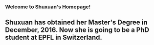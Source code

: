 ### Welcome to Shuxuan's Homepage!

## Shuxuan has obtained her Master's Degree in December, 2016. Now she is going to be a PhD student at EPFL in Switzerland.
